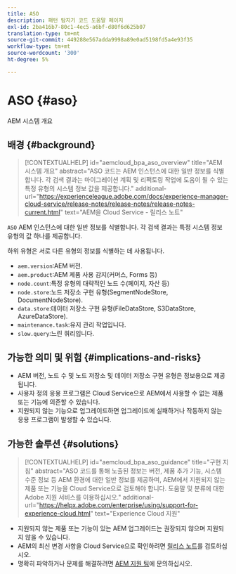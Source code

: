 ```yaml
---
title: ASO
description: 패턴 탐지기 코드 도움말 페이지
exl-id: 2ba416b7-80c1-4ec5-a6bf-d80f6d625b07
translation-type: tm+mt
source-git-commit: 449288e567adda9998a89e0ad5198fd5a4e93f35
workflow-type: tm+mt
source-wordcount: '300'
ht-degree: 5%

---
```


# ASO {#aso}

AEM 시스템 개요

## 배경 {#background}

>[!CONTEXTUALHELP]
>id="aemcloud_bpa_aso_overview"
>title="AEM 시스템 개요"
>abstract="ASO 코드는 AEM 인스턴스에 대한 일반 정보를 식별합니다. 각 검색 결과는 마이그레이션 계획 및 리팩토링 작업에 도움이 될 수 있는 특정 유형의 시스템 정보 값을 제공합니다."
>additional-url="https://experienceleague.adobe.com/docs/experience-manager-cloud-service/release-notes/release-notes/release-notes-current.html" text="AEM을 Cloud Service - 릴리스 노트"

`ASO` AEM 인스턴스에 대한 일반 정보를 식별합니다. 각 검색 결과는 특정 시스템 정보 유형의 값 하나를 제공합니다.

하위 유형은 서로 다른 유형의 정보를 식별하는 데 사용됩니다.

* `aem.version`:AEM 버전.
* `aem.product`:AEM 제품 사용 감지(커머스, Forms 등)
* `node.count`:특정 유형의 대략적인 노드 수(페이지, 자산 등)
* `node.store`:노드 저장소 구현 유형(SegmentNodeStore, DocumentNodeStore).
* `data.store`:데이터 저장소 구현 유형(FileDataStore, S3DataStore, AzureDataStore).
* `maintenance.task`:유지 관리 작업입니다.
* `slow.query`:느린 쿼리입니다.

## 가능한 의미 및 위험 {#implications-and-risks}

* AEM 버전, 노드 수 및 노드 저장소 및 데이터 저장소 구현 유형은 정보용으로 제공됩니다.
* 사용자 정의 응용 프로그램은 Cloud Service으로 AEM에서 사용할 수 없는 제품 또는 기능에 의존할 수 있습니다.
* 지원되지 않는 기능으로 업그레이드하면 업그레이드에 실패하거나 작동하지 않는 응용 프로그램이 발생할 수 있습니다.

## 가능한 솔루션 {#solutions}

>[!CONTEXTUALHELP]
>id="aemcloud_bpa_aso_guidance"
>title="구현 지침"
>abstract="ASO 코드를 통해 노출된 정보는 버전, 제품 추가 기능, 시스템 수준 정보 등 AEM 환경에 대한 일반 정보를 제공하며, AEM에서 지원되지 않는 제품 또는 기능을 Cloud Service으로 검토해야 합니다. 도움말 및 분류에 대한 Adobe 지원 서비스를 이용하십시오."
>additional-url="https://helpx.adobe.com/enterprise/using/support-for-experience-cloud.html" text="Experience Cloud 지원"

* 지원되지 않는 제품 또는 기능이 있는 AEM 업그레이드는 권장되지 않으며 지원되지 않을 수 있습니다.
* AEM의 최신 변경 사항을 Cloud Service으로 확인하려면 [릴리스 노트](https://experienceleague.adobe.com/docs/experience-manager-cloud-service/release-notes/release-notes/release-notes-current.html?lang=ko-KR)를 검토하십시오.
* 명확히 파악하거나 문제를 해결하려면 [AEM 지원 팀](https://helpx.adobe.com/enterprise/using/support-for-experience-cloud.html)에 문의하십시오.
